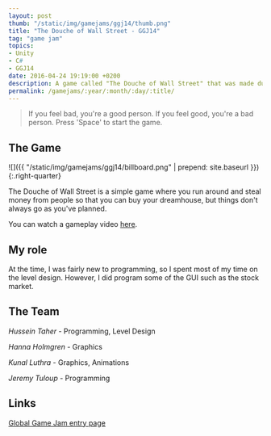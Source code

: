 ```yaml
---
layout: post
thumb: "/static/img/gamejams/ggj14/thumb.png"
title: "The Douche of Wall Street - GGJ14"
tag: "game jam"
topics:
- Unity
- C#
- GGJ14
date: 2016-04-24 19:19:00 +0200
description: A game called "The Douche of Wall Street" that was made during the Global Game Jam 2014 by me and the team.
permalink: /gamejams/:year/:month/:day/:title/
---
```


> If you feel bad, you're a good person. If you feel good, you're a bad person. Press 'Space' to start the game.


## The Game

![]({{ "/static/img/gamejams/ggj14/billboard.png" | prepend: site.baseurl }}){:.right-quarter}

The Douche of Wall Street is a simple game where you run around and steal money from people so that you can buy your dreamhouse, but things don't always go as you've planned.

You can watch a gameplay video <a href="https://youtu.be/8YhBD3XZYWI">here</a>.


## My role

At the time, I was fairly new to programming, so I spent most of my time on the level design. However, I did program some of the GUI such as the stock market.


## The Team

*Hussein Taher* - Programming, Level Design

*Hanna Holmgren* - Graphics

*Kunal Luthra* - Graphics, Animations

*Jeremy Tuloup* - Programming


## Links

<a class="button lift-3 rippleParent" href="http://globalgamejam.org/2014/games/douche-wall-street">Global Game Jam entry page</a>


